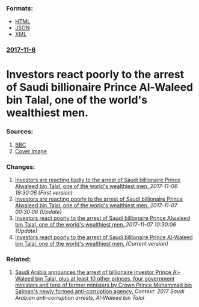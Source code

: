 
### Formats:

* [HTML](/news/2017/11/6/investors-react-poorly-to-the-arrest-of-saudi-billionaire-prince-al-waleed-bin-talal-one-of-the-world-s-wealthiest-men.html)
* [JSON](/news/2017/11/6/investors-react-poorly-to-the-arrest-of-saudi-billionaire-prince-al-waleed-bin-talal-one-of-the-world-s-wealthiest-men.json)
* [XML](/news/2017/11/6/investors-react-poorly-to-the-arrest-of-saudi-billionaire-prince-al-waleed-bin-talal-one-of-the-world-s-wealthiest-men.xml)
### [2017-11-6](/news/2017/11/6/index.md)

# Investors react poorly to the arrest of Saudi billionaire Prince Al-Waleed bin Talal, one of the world's wealthiest men. 




### Sources:

1. [BBC](http://www.bbc.com/news/business-41885567)
1. [Cover Image](https://ichef.bbci.co.uk/news/1024/cpsprodpb/2411/production/_98633290_hi006400221.jpg)

### Changes:

1. [Investors are reacting badly to the arrest of Saudi billionaire Prince Alwaleed bin Talal, one of the world's wealthiest men. ](/news/2017/11/6/investors-are-reacting-badly-to-the-arrest-of-saudi-billionaire-prince-alwaleed-bin-talal-one-of-the-world-s-wealthiest-men.md) _2017-11-06 19:30:06 (First version)_
2. [Investors are reacting poorly to the arrest of Saudi billionaire Prince Alwaleed bin Talal, one of the world's wealthiest men. ](/news/2017/11/6/investors-are-reacting-poorly-to-the-arrest-of-saudi-billionaire-prince-alwaleed-bin-talal-one-of-the-world-s-wealthiest-men.md) _2017-11-07 00:30:06 (Update)_
3. [Investors react poorly to the arrest of Saudi billionaire Prince Alwaleed bin Talal, one of the world's wealthiest men. ](/news/2017/11/6/investors-react-poorly-to-the-arrest-of-saudi-billionaire-prince-alwaleed-bin-talal-one-of-the-world-s-wealthiest-men.md) _2017-11-07 10:30:06 (Update)_
3. [Investors react poorly to the arrest of Saudi billionaire Prince Al-Waleed bin Talal, one of the world's wealthiest men. ](/news/2017/11/6/investors-react-poorly-to-the-arrest-of-saudi-billionaire-prince-al-waleed-bin-talal-one-of-the-world-s-wealthiest-men.md) _(Current version)_

### Related:

1. [Saudi Arabia announces the arrest of billionaire investor Prince Al-Waleed bin Talal, plus at least 10 other princes, four government ministers and tens of former ministers by Crown Prince Mohammad bin Salman's newly formed anti-corruption agency. ](/news/2017/11/4/saudi-arabia-announces-the-arrest-of-billionaire-investor-prince-al-waleed-bin-talal-plus-at-least-10-other-princes-four-government-minist.md) _Context: 2017 Saudi Arabian anti-corruption arrests, Al-Waleed bin Talal_
